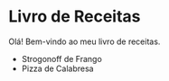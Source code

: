# Livro de Receitas

Olá! Bem-vindo ao meu livro de receitas.

- Strogonoff de Frango
- Pizza de Calabresa
